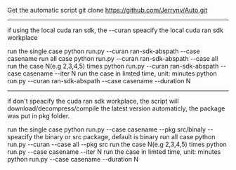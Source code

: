Get the automatic script
   git clone https://github.com/Jerrynv/Auto.git

-------------------------------------------------------------------------------------------------
if using the local cuda ran sdk, the --curan speacify the local cuda ran sdk workplace

run the single case
   python run.py --curan ran-sdk-abspath --case casename
run all case
   python run.py --curan ran-sdk-abspath --case all
run the case N(e.g 2,3,4,5) times
   python run.py --curan ran-sdk-abspath --case casename --iter N
run the case in limted time, unit: minutes
   python run.py --curan ran-sdk-abspath --case casename --duration N

-------------------------------------------------------------------------------------------------
if don't speacify the cuda ran sdk workplace, the script will download/decompress/compile the latest version automaticly, the package was put in pkg folder.

run the single case
   python run.py --case casename --pkg src/binaly --speacify the binary or src package, default is binary
run all case
   python run.py --curan --case all --pkg src
run the case N(e.g 2,3,4,5) times
   python run.py --case casename --iter N
run the case in limted time, unit: minutes
   python run.py --case casename --duration N
   
